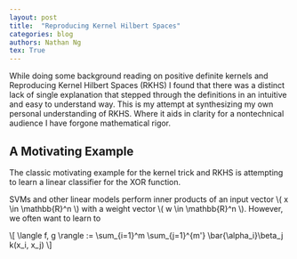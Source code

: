```yaml
---
layout: post
title:  "Reproducing Kernel Hilbert Spaces"
categories: blog
authors: Nathan Ng
tex: True
---
```


While doing some background reading on positive definite kernels and Reproducing Kernel Hilbert Spaces (RKHS) I found that there was a distinct lack of single explanation that stepped through the definitions in an intuitive and easy to understand way. 
This is my attempt at synthesizing my own personal understanding of RKHS. 
Where it aids in clarity for a nontechnical audience I have forgone mathematical rigor.

## A Motivating Example
The classic motivating example for the kernel trick and RKHS is attempting to learn a linear classifier for the XOR function.

SVMs and other linear models perform inner products of an input vector \\( x \in \mathbb{R}^n \\) with a weight vector \\( w \in \mathbb{R}^n \\).
However, we often want to learn to 

\\[ \langle f, g \rangle := \sum_{i=1}^m \sum_{j=1}^{m'} \bar{\alpha_i}\beta_j k(x_i, x_j) \\]
